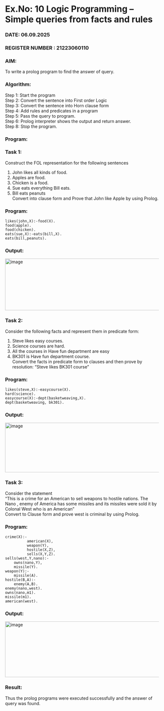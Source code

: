 # Ex.No: 10  Logic Programming –  Simple queries from facts and rules
### DATE: 06.09.2025                                                                           
### REGISTER NUMBER : 21223060110
### AIM: 
To write a prolog program to find the answer of query. 
###  Algorithm:
 Step 1: Start the program <br> 
 Step 2: Convert the sentence into First order Logic  <br> 
 Step 3:  Convert the sentence into Horn clause form  <br> 
 Step 4: Add rules and predicates in a program   <br> 
 Step 5:  Pass the query to program. <br> 
 Step 6: Prolog interpreter shows the output and return answer. <br> 
 Step 8:  Stop the program.
### Program:
### Task 1:
Construct the FOL representation for the following sentences <br> 
1.	John likes all kinds of food.  <br> 
2.	Apples are food.  <br> 
3.	Chicken is a food.  <br> 
4.	Sue eats everything Bill eats. <br> 
5.	 Bill eats peanuts  <br> 
   Convert into clause form and Prove that John like Apple by using Prolog. <br> 
### Program:

```
likes(john,X):-food(X). 
food(apple).
food(chicken).
eats(sue,X):-eats(bill,X).
eats(bill,peanuts).

```

### Output:

<img width="937" height="169" alt="image" src="https://github.com/user-attachments/assets/dbbb46d1-4fcb-4448-863d-992103ba127d" />


### Task 2:
Consider the following facts and represent them in predicate form: <br>              
1.	Steve likes easy courses. <br> 
2.	Science courses are hard. <br> 
3. All the courses in Have fun department are easy <br> 
4. BK301 is Have fun department course.<br> 
Convert the facts in predicate form to clauses and then prove by resolution: “Steve likes BK301 course”<br> 

### Program:

```
likes(steve,X):-easycourse(X).
hard(science).
easycourse(X):-dept(basketweaving,X). 
dept(basketweaving, bk301).

```


### Output:

<img width="936" height="162" alt="image" src="https://github.com/user-attachments/assets/8e8d7738-75da-410a-9e88-ad8f81505211" />



### Task 3:
Consider the statement <br> 
“This is a crime for an American to sell weapons to hostile nations. The Nano , enemy of America has some missiles and its missiles were sold it by Colonal West who is an American” <br> 
Convert to Clause form and prove west is criminal by using Prolog.<br> 
### Program:

```
crime(X):-
    	  american(X),
    	  weapon(Y),
    	  hostile(X,Z),
          sells(X,Y,Z).
sells(west,Y,nano):-
    owns(nano,Y),
    missile(Y). 
weapon(Y):-
    missile(A).
hostile(B,A):-
    enemy(A,B).
enemy(nano,west).
owns(nano,m1).
missile(m1).
american(west).

```


### Output:

<img width="948" height="182" alt="image" src="https://github.com/user-attachments/assets/30eb2bea-24b8-4a91-9385-fae959abd9b3" />


### Result:
Thus the prolog programs were executed successfully and the answer of query was found.

